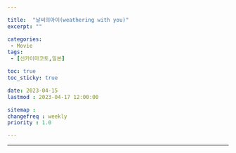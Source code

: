 ```yaml
---

title:  "날씨의아이(weathering with you)"
excerpt: ""

categories:
 - Movie
tags:
 - [신카이마코토,일본]

toc: true
toc_sticky: true

date: 2023-04-15
lastmod : 2023-04-17 12:00:00

sitemap :
changefreq : weekly
priority : 1.0

---
```

---
